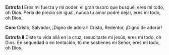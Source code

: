 **Estrofa I**
Eres mi fuerza y mi poder, 
el gran tesoro que busqué, 
eres mi todo, oh Dios.
Perla de precio sin igual, 
nunca tu amor podré dejar, 
eres mi todo, oh Dios.

**Coro**
Cristo, Salvador, 
¡Digno de adorar!
Cristo, Redentor, 
¡Digno de adorar!

**Estrofa II**
Diste tu vida allá en la cruz, 
resucitaste mi jesús, 
eres mi todo, oh Dios.
En sequedad o en tentación, 
tú me sostienes mi Señor, 
eres mi  todo, oh Dios.